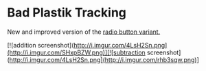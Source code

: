 # Bad Plastik Tracking
New and improved version of the [radio button variant.](https://github.com/jasylvia/Bad_Plastik_Tracking)

[![addition screenshot](http://i.imgur.com/4LsH2Sn.png](http://i.imgur.com/SHxpBZW.png)][![subtraction screenshot](http://i.imgur.com/4LsH2Sn.png](http://i.imgur.com/rhb3sqw.png)]
